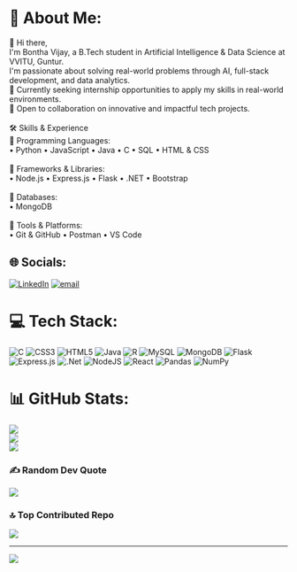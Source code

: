 # 💫 About Me:
👋 Hi there,<br>I'm Bontha Vijay, a B.Tech student in Artificial Intelligence & Data Science at VVITU, Guntur.<br>I'm passionate about solving real-world problems through AI, full-stack development, and data analytics.<br>🚀 Currently seeking internship opportunities to apply my skills in real-world environments.<br>🤝 Open to collaboration on innovative and impactful tech projects.<br><br>🛠️ Skills & Experience<br>🔹 Programming Languages:<br>• Python • JavaScript • Java • C • SQL • HTML & CSS<br><br>🔹 Frameworks & Libraries:<br>• Node.js • Express.js • Flask • .NET • Bootstrap<br><br>🔹 Databases:<br>• MongoDB<br><br>🔹 Tools & Platforms:<br>• Git & GitHub • Postman • VS Code


## 🌐 Socials:
[![LinkedIn](https://img.shields.io/badge/LinkedIn-%230077B5.svg?logo=linkedin&logoColor=white)](https://linkedin.com/in//bonthavijay) [![email](https://img.shields.io/badge/Email-D14836?logo=gmail&logoColor=white)](mailto:bonthavijay1807@gmail.com) 

# 💻 Tech Stack:
![C](https://img.shields.io/badge/c-%2300599C.svg?style=plastic&logo=c&logoColor=white) ![CSS3](https://img.shields.io/badge/css3-%231572B6.svg?style=plastic&logo=css3&logoColor=white) ![HTML5](https://img.shields.io/badge/html5-%23E34F26.svg?style=plastic&logo=html5&logoColor=white) ![Java](https://img.shields.io/badge/java-%23ED8B00.svg?style=plastic&logo=openjdk&logoColor=white) ![R](https://img.shields.io/badge/r-%23276DC3.svg?style=plastic&logo=r&logoColor=white) ![MySQL](https://img.shields.io/badge/mysql-4479A1.svg?style=plastic&logo=mysql&logoColor=white) ![MongoDB](https://img.shields.io/badge/MongoDB-%234ea94b.svg?style=plastic&logo=mongodb&logoColor=white) ![Flask](https://img.shields.io/badge/flask-%23000.svg?style=plastic&logo=flask&logoColor=white) ![Express.js](https://img.shields.io/badge/express.js-%23404d59.svg?style=plastic&logo=express&logoColor=%2361DAFB) ![.Net](https://img.shields.io/badge/.NET-5C2D91?style=plastic&logo=.net&logoColor=white) ![NodeJS](https://img.shields.io/badge/node.js-6DA55F?style=plastic&logo=node.js&logoColor=white) ![React](https://img.shields.io/badge/react-%2320232a.svg?style=plastic&logo=react&logoColor=%2361DAFB) ![Pandas](https://img.shields.io/badge/pandas-%23150458.svg?style=plastic&logo=pandas&logoColor=white) ![NumPy](https://img.shields.io/badge/numpy-%23013243.svg?style=plastic&logo=numpy&logoColor=white)
# 📊 GitHub Stats:
![](https://github-readme-stats.vercel.app/api?username=Vijay-1807&theme=rose_pine&hide_border=false&include_all_commits=true&count_private=false)<br/>
![](https://nirzak-streak-stats.vercel.app/?user=Vijay-1807&theme=rose_pine&hide_border=false)<br/>
![](https://github-readme-stats.vercel.app/api/top-langs/?username=Vijay-1807&theme=rose_pine&hide_border=false&include_all_commits=true&count_private=false&layout=compact)

### ✍️ Random Dev Quote
![](https://quotes-github-readme.vercel.app/api?type=horizontal&theme=radical)

### 🔝 Top Contributed Repo
![](https://github-contributor-stats.vercel.app/api?username=Vijay-1807&limit=5&theme=dark&combine_all_yearly_contributions=true)

---
[![](https://visitcount.itsvg.in/api?id=Vijay-1807&icon=0&color=0)](https://visitcount.itsvg.in)

<!-- Proudly created with GPRM ( https://gprm.itsvg.in ) -->
